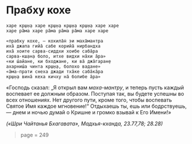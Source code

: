 # Прабху кохе

    харе кр̣ш̣н̣а харе кр̣ш̣н̣а кр̣ш̣н̣а кр̣ш̣н̣а харе харе
    харе ра̄ма харе ра̄ма ра̄ма ра̄ма харе харе

    «прабху кохе, — кохила̄н̇ эи маха̄мантра
    иха̄ джапа гийа̄ сабе корийа̄ нирбандха
    иха̄ хоите сарва-сиддхи хоибе саба̄ра
    сарва-кш̣ан̣а боло, итхе видхи на̄хи а̄ра»
    «ки ш́айане, ки бходжане, ки ва̄ джа̄гаран̣е
    ахарниш́а чинта кр̣ш̣н̣а, болохо вадане»
    «а̄ма-прати снеха джади тха̄ке саба̄ка̄ра
    кр̣ш̣н̣а вина̄ кеха кичху на̄ болибе а̄ра»

«Господь сказал: „Я открыл вам *маха-мантру*, и теперь пусть каждый воспевает ее должным образом. Поступая так, вы будете успешны во всех отношениях. Нет другого пути, кроме того, чтобы воспевать Святое Имя каждое мгновение!“ Отдыхаешь ты, ешь или бодрствуешь, — днем и ночью думай о Кришне и громко взывай к Его Имени!» 

*(«Шри Чайтанья Бхагавата», Мадхья-кханда, 23.77,78; 28.28)*


> page = 249